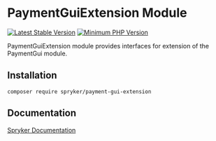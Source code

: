 # PaymentGuiExtension Module
[![Latest Stable Version](https://poser.pugx.org/spryker/payment-gui-extension/v/stable.svg)](https://packagist.org/packages/spryker/payment-gui-extension)
[![Minimum PHP Version](https://img.shields.io/badge/php-%3E%3D%207.3-8892BF.svg)](https://php.net/)

PaymentGuiExtension module provides interfaces for extension of the PaymentGui module.



## Installation

```
composer require spryker/payment-gui-extension
```

## Documentation

[Spryker Documentation](https://academy.spryker.com/developing_with_spryker/module_guide/modules.html)
